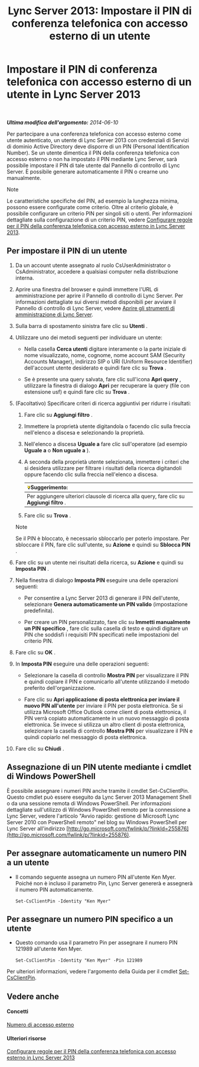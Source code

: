 ﻿---
title: 'Lync Server 2013: Impostare il PIN di conferenza telefonica con accesso esterno di un utente'
TOCTitle: Impostare il PIN di conferenza telefonica con accesso esterno di un utente
ms:assetid: 4252b5a5-4267-4513-b18e-0253a8d66f72
ms:mtpsurl: https://technet.microsoft.com/it-it/library/Gg520985(v=OCS.15)
ms:contentKeyID: 49300351
ms.date: 08/24/2015
mtps_version: v=OCS.15
ms.translationtype: HT
---

# Impostare il PIN di conferenza telefonica con accesso esterno di un utente in Lync Server 2013

 

_**Ultima modifica dell'argomento:** 2014-06-10_

Per partecipare a una conferenza telefonica con accesso esterno come utente autenticato, un utente di Lync Server 2013 con credenziali di Servizi di dominio Active Directory deve disporre di un PIN (Personal Identification Number). Se un utente dimentica il PIN della conferenza telefonica con accesso esterno o non ha impostato il PIN mediante Lync Server, sarà possibile impostare il PIN di tale utente dal Pannello di controllo di Lync Server. È possibile generare automaticamente il PIN o crearne uno manualmente.


> [!NOTE]
> Le caratteristiche specifiche del PIN, ad esempio la lunghezza minima, possono essere configurate come criterio. Oltre al criterio globale, è possibile configurare un criterio PIN per singoli siti o utenti. Per informazioni dettagliate sulla configurazione di un criterio PIN, vedere <A href="lync-server-2013-configure-dial-in-conferencing-personal-identification-number-pin-rules.md">Configurare regole per il PIN della conferenza telefonica con accesso esterno in Lync Server 2013</A>.



## Per impostare il PIN di un utente

1.  Da un account utente assegnato al ruolo CsUserAdministrator o CsAdministrator, accedere a qualsiasi computer nella distribuzione interna.

2.  Aprire una finestra del browser e quindi immettere l'URL di amministrazione per aprire il Pannello di controllo di Lync Server. Per informazioni dettagliate sui diversi metodi disponibili per avviare il Pannello di controllo di Lync Server, vedere [Aprire gli strumenti di amministrazione di Lync Server](lync-server-2013-open-lync-server-administrative-tools.md).

3.  Sulla barra di spostamento sinistra fare clic su **Utenti** .

4.  Utilizzare uno dei metodi seguenti per individuare un utente:
    
      - Nella casella **Cerca utenti** digitare interamente o la parte iniziale di nome visualizzato, nome, cognome, nome account SAM (Security Accounts Manager), indirizzo SIP o URI (Uniform Resource Identifier) dell'account utente desiderato e quindi fare clic su **Trova** .
    
      - Se è presente una query salvata, fare clic sull'icona **Apri query** , utilizzare la finestra di dialogo **Apri** per recuperare la query (file con estensione usf) e quindi fare clic su **Trova** .

5.  (Facoltativo) Specificare criteri di ricerca aggiuntivi per ridurre i risultati:
    
    1.  Fare clic su **Aggiungi filtro** .
    
    2.  Immettere la proprietà utente digitandola o facendo clic sulla freccia nell'elenco a discesa e selezionando la proprietà.
    
    3.  Nell'elenco a discesa **Uguale a** fare clic sull'operatore (ad esempio **Uguale a** o **Non uguale a** ).
    
    4.  A seconda della proprietà utente selezionata, immettere i criteri che si desidera utilizzare per filtrare i risultati della ricerca digitandoli oppure facendo clic sulla freccia nell'elenco a discesa.
        
        <table>
        <thead>
        <tr class="header">
        <th><img src="images/Gg398201.tip(OCS.15).gif" title="tip" alt="tip" />Suggerimento:</th>
        </tr>
        </thead>
        <tbody>
        <tr class="odd">
        <td>Per aggiungere ulteriori clausole di ricerca alla query, fare clic su <strong>Aggiungi filtro</strong> .</td>
        </tr>
        </tbody>
        </table>
    
    5.  Fare clic su **Trova** .
    

    > [!NOTE]
    > Se il PIN è bloccato, è necessario sbloccarlo per poterlo impostare. Per sbloccare il PIN, fare clic sull'utente, su <STRONG>Azione</STRONG> e quindi su <STRONG>Sblocca PIN</STRONG> .



6.  Fare clic su un utente nei risultati della ricerca, su **Azione** e quindi su **Imposta PIN** .

7.  Nella finestra di dialogo **Imposta PIN** eseguire una delle operazioni seguenti:
    
      - Per consentire a Lync Server 2013 di generare il PIN dell'utente, selezionare **Genera automaticamente un PIN valido** (impostazione predefinita).
    
      - Per creare un PIN personalizzato, fare clic su **Immetti manualmente un PIN specifico** , fare clic sulla casella di testo e quindi digitare un PIN che soddisfi i requisiti PIN specificati nelle impostazioni del criterio PIN.

8.  Fare clic su **OK** .

9.  In **Imposta PIN** eseguire una delle operazioni seguenti:
    
      - Selezionare la casella di controllo **Mostra PIN** per visualizzare il PIN e quindi copiare il PIN e comunicarlo all'utente utilizzando il metodo preferito dell'organizzazione.
    
      - Fare clic su **Apri applicazione di posta elettronica per inviare il nuovo PIN all'utente** per inviare il PIN per posta elettronica. Se si utilizza Microsoft Office Outlook come client di posta elettronica, il PIN verrà copiato automaticamente in un nuovo messaggio di posta elettronica. Se invece si utilizza un altro client di posta elettronica, selezionare la casella di controllo **Mostra PIN** per visualizzare il PIN e quindi copiarlo nel messaggio di posta elettronica.

10. Fare clic su **Chiudi** .

## Assegnazione di un PIN utente mediante i cmdlet di Windows PowerShell

È possibile assegnare i numeri PIN anche tramite il cmdlet Set-CsClientPin. Questo cmdlet può essere eseguito da Lync Server 2013 Management Shell o da una sessione remota di Windows PowerShell. Per informazioni dettagliate sull'utilizzo di Windows PowerShell remoto per la connessione a Lync Server, vedere l'articolo "Avvio rapido: gestione di Microsoft Lync Server 2010 con PowerShell remoto" nel blog su Windows PowerShell per Lync Server all'indirizzo [http://go.microsoft.com/fwlink/p/?linkId=255876](http://go.microsoft.com/fwlink/p/?linkid=255876).

## Per assegnare automaticamente un numero PIN a un utente

  - Il comando seguente assegna un numero PIN all'utente Ken Myer. Poiché non è incluso il parametro Pin, Lync Server genererà e assegnerà il numero PIN automaticamente.
    
        Set-CsClientPin -Identity "Ken Myer" 

## Per assegnare un numero PIN specifico a un utente

  - Questo comando usa il parametro Pin per assegnare il numero PIN 121989 all'utente Ken Myer.
    
        Set-CsClientPin -Identity "Ken Myer" -Pin 121989

Per ulteriori informazioni, vedere l'argomento della Guida per il cmdlet [Set-CsClientPin](https://docs.microsoft.com/en-us/powershell/module/skype/Set-CsClientPin).

## Vedere anche

#### Concetti

[Numero di accesso esterno](https://technet.microsoft.com/it-it/library/gg133674\(v=ocs.15\))  

#### Ulteriori risorse

[Configurare regole per il PIN della conferenza telefonica con accesso esterno in Lync Server 2013](lync-server-2013-configure-dial-in-conferencing-personal-identification-number-pin-rules.md)

